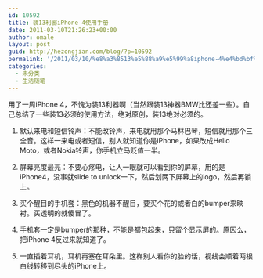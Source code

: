 ```yaml
---
id: 10592
title: 装13利器iPhone 4使用手册
date: 2011-03-10T21:26:23+00:00
author: omale
layout: post
guid: http://hezongjian.com/blog/?p=10592
permalink: '/2011/03/10/%e8%a3%8513%e5%88%a9%e5%99%a8iphone-4%e4%bd%bf%e7%94%a8%e6%89%8b%e5%86%8c/'
categories:
  - 未分类
  - 生活随笔
---
```

用了一周iPhone 4，不愧为装13利器啊（当然跟装13神器BMW比还差一些）。自己总结了一些装13必须的使用方法，绝对原创，装13绝对必须的。

1. 默认来电和短信铃声：不能改铃声，来电就用那个马林巴琴，短信就用那个三全音。这样一来电或者短信，别人就知道你是iPhone，如果改成Hello Moto，或者Nokia铃声，你手机立马贬值一半。

2. 屏幕亮度最亮：不要心疼电，让人一眼就可以看到你的屏幕，用的是iPhone4，没事就slide to unlock一下，然后划两下屏幕上的logo，然后再锁上。

3. 买个醒目的手机套：黑色的机器不醒目，要买个花的或者白的bumper来映衬。买透明的就傻冒了。

4. 手机套一定是bumper的那种，不能是都包起来，只留个显示屏的。原因么，把iPhone 4反过来就知道了。

5. 一直插着耳机，耳机再塞在耳朵里。这样别人看你的脸的话，视线会顺着两根白线转移到尽头的iPhone上。